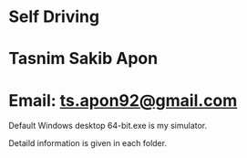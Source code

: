 # Self Driving

# Tasnim Sakib Apon



# Email: ts.apon92@gmail.com






Default Windows desktop 64-bit.exe is my simulator. 


Detaild information is given in each folder.
